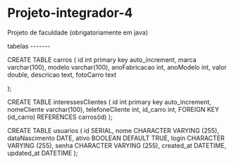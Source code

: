 # Projeto-integrador-4
Projeto de faculdade (obrigatoriamente em java)



tabelas -------


CREATE TABLE carros (
	id int primary key auto_increment,
    marca varchar(100),
    modelo varchar(100),
    anoFabricacao int,
    anoModelo int,
    valor double,
    descricao text,
    fotoCarro text
    
);

CREATE TABLE interessesClientes (
	id int primary key auto_increment,
    nomeCliente varchar(100),
    telefoneCliente int,
    id_carro int,
    FOREIGN KEY (id_carro) REFERENCES carros(id)
);

CREATE TABLE usuarios (
    id SERIAL, 
    nome CHARACTER VARYING (255),
    dataNascimento DATE,
    ativo BOOLEAN DEFAULT TRUE,
    login CHARACTER VARYING (255),
    senha CHARACTER VARYING (255),
    created_at DATETIME,
    updated_at DATETIME
);
